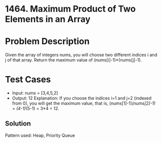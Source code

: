 # 1464. Maximum Product of Two Elements in an Array

# Problem Description

Given the array of integers nums, you will choose two different indices i and j of that array. Return the maximum value of (nums[i]-1)*(nums[j]-1).

# Test Cases

- Input: nums = [3,4,5,2]
- Output: 12 
Explanation: If you choose the indices i=1 and j=2 (indexed from 0), you will get the maximum value, that is, (nums[1]-1)*(nums[2]-1) = (4-1)*(5-1) = 3*4 = 12. 

## Solution

Pattern used: Heap, Priority Queue